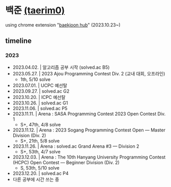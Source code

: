 # 백준 [(taerim0)](https://solved.ac/profile/taerim0)

using chrome extension "[baekjoon hub](https://github.com/BaekjoonHub/BaekjoonHub)" (2023.10.23~)

## timeline
### 2023
- 2023.04.02. | 알고리즘 공부 시작 (solved.ac B5)
- 2023.05.27. | 2023 Ajou Programming Contest Div. 2 (교내 대회, 오프라인)
  - 1th, 5/10 solve
- 2023.07.01. | UCPC 예선탈
- 2023.09.27. | solved.ac G2
- 2023.10.20. | ICPC 예선탈
- 2023.10.26. | solved.ac G1
- 2023.11.06. | solved.ac P5
- 2023.11.11. | Arena : SASA Programming Contest 2023 Open Contest Div. 1
  - S+, 47th, 4/8 solve
- 2023.11.12. | Arena : 2023 Sogang Programming Contest Open — Master Division (Div. 2)
  - S+, 21th, 5/8 solve
- 2023.11.26. | Arena : solved.ac Grand Arena #3 — Division 2
  - S+, 53th, 4/7 solve
- 2023.12.03. | Arena : The 10th Hanyang University Programming Contest (HCPC) Open Contest — Beginner Division (Div. 2)
  - S, 53th, 5/10 solve
- 2023.12.20. | solved.ac P4
- 다른 공부에 시간 쓰는 중

